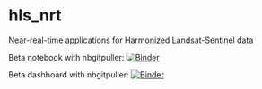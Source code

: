# hls_nrt
Near-real-time applications for Harmonized Landsat-Sentinel data

Beta notebook with nbgitpuller: [![Binder](https://aws-uswest2-binder.pangeo.io/badge_logo.svg)](https://aws-uswest2-binder.pangeo.io/v2/gh/kearney-sp/hls_nrt/binder?urlpath=git-pull%3Frepo%3Dhttps%253A%252F%252Fgithub.com%252Fkearney-sp%252Fhls_nrt%26urlpath%3Dlab%252Ftree%252Fhls_nrt%252Fhls_aws_app.ipynb%26branch%3Dmain)

Beta dashboard with nbgitpuller: [![Binder](https://aws-uswest2-binder.pangeo.io/badge_logo.svg)](https://aws-uswest2-binder.pangeo.io/v2/gh/kearney-sp/hls_nrt/binder?urlpath=git-pull%3Frepo%3Dhttps%253A%252F%252Fgithub.com%252Fkearney-sp%252Fhls_nrt%26urlpath%3Dlab%252Ftree%252Fhls_nrt_beta%252Fhls_aws_app.ipynb%26branch%3Dmain)
